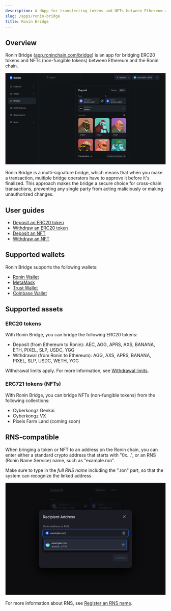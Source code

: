 ```yaml
---
description: A dApp for transferring tokens and NFTs between Ethereum and Ronin.
slug: /apps/ronin-bridge
title: Ronin Bridge
---
```


## Overview

Ronin Bridge ([app.roninchain.com/bridge](https://app.roninchain.com/bridge)) is an app for bridging ERC20 tokens and NFTs (non-fungible tokens) between Ethereum and the Ronin chain.

![bridge-home](./assets/bridge-home.png)

Ronin Bridge is a multi-signature bridge, which means that when you make a transaction, multiple bridge operators have to approve it before it's finalized. This approach makes the bridge a secure choice for cross-chain transactions, preventing any single party from acting maliciously or making unauthorized changes.

## User guides

* [Deposit an ERC20 token](./guides/deposit-token.md)
* [Withdraw an ERC20 token](./guides/withdraw-token.md)
* [Deposit an NFT](./guides/deposit-nft.md)
* [Withdraw an NFT](./guides/withdraw-nft.md)

## Supported wallets

Ronin Bridge supports the following wallets:

* [Ronin Wallet](https://wallet.roninchain.com/)
* [MetaMask](https://metamask.io/)
* [Trust Wallet](https://trustwallet.com/)
* [Coinbase Wallet](https://www.coinbase.com/wallet)

## Supported assets

### ERC20 tokens

With Ronin Bridge, you can bridge the following ERC20 tokens:

* Deposit (from Ethereum to Ronin): AEC, AGG, APRS, AXS, BANANA, ETH, PIXEL, SLP, USDC, YGG
* Withdrawal (from Ronin to Ethereum): AGG, AXS, APRS, BANANA, PIXEL, SLP, USDC, WETH, YGG

Withdrawal limits apply. For more information, see [Withdrawal limits](./reference/withdrawal-limits.md).

### ERC721 tokens (NFTs)

With Ronin Bridge, you can bridge NFTs (non-fungible tokens) from the following collections:

* Cyberkongz Genkai
* Cyberkongz VX
* Pixels Farm Land (coming soon)

## RNS-compatible

When bringing a token or NFT to an address on the Ronin chain, you can enter either a standard crypto address that starts with "0x...", or an RNS (Ronin Name Service) name, such as "example.ron".

Make sure to type in the *full RNS name* including the ".ron" part, so that the system can recognize the linked address.

![bridge-rns](./assets/bridge-rns.png)

For more information about RNS, see [Register an RNS name](../rns/guides/register/regular.md).
